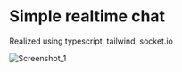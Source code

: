 # Simple realtime chat
Realized using typescript, tailwind, socket.io
>
![Screenshot_1](https://user-images.githubusercontent.com/96316784/162026181-d58f677b-6a86-4c67-86b0-01e9c57530a0.png)
